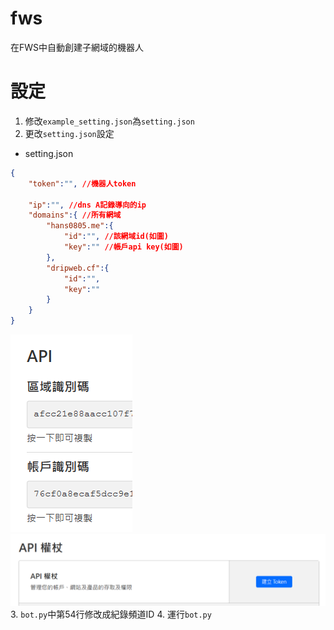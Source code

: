 # fws
在FWS中自動創建子網域的機器人

# 設定

1. 修改`example_setting.json`為`setting.json`
2. 更改`setting.json`設定
 
- setting.json
```json
{
    "token":"", //機器人token

    "ip":"", //dns A記錄導向的ip
    "domains":{ //所有網域
        "hans0805.me":{
            "id":"", //該網域id(如圖)
            "key":"" //帳戶api key(如圖)
        },
        "dripweb.cf":{
            "id":"",
            "key":""
        }
    }
}
```

![圖一](https://raw.githubusercontent.com/HansHans135/fws/main/1.png)
<br>
![圖二](https://raw.githubusercontent.com/HansHans135/fws/main/2.png)
3. `bot.py`中第54行修改成紀錄頻道ID
4. 運行`bot.py`

